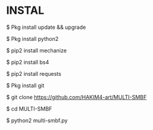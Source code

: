 # INSTAL

$ Pkg install update && upgrade

$ Pkg install python2 

$ pip2 install mechanize

$ pip2 install bs4

$ pip2 install requests

$ Pkg install git

$ git clone https://github.com/HAKIM4-art/MULTI-SMBF

$ cd MULTI-SMBF

$ python2 multi-smbf.py
